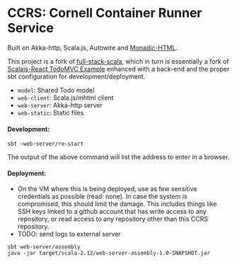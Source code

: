 # CCRS: Cornell Container Runner Service

Built on Akka-http, Scala.js, Autowire and [Monadic-HTML](https://github.com/OlivierBlanvillain/monadic-html).

This project is a fork of [full-stack-scala](https://github.com/OlivierBlanvillain/full-stack-scala), which in turn is essentially a fork of [Scalajs-React TodoMVC Example](https://github.com/tastejs/todomvc/tree/gh-pages/examples/scalajs-react) enhanced with a back-end and the proper sbt configuration for development/deployment.

- `model`: Shared Todo model
- `web-client`: Scala.js/mhtml client
- `web-server`: Akka-http server
- `web-static`: Static files

#### Development:
    
```
sbt ~web-server/re-start
```

The output of the above command will list the address to enter in a browser.

#### Deployment:

* On the VM where this is being deployed, use as few sensitive credentials as possible
(read: none). In case the system is compromised, this should limit the damage. This
includes things like SSH keys linked to a github account that has write access to any
repository, or read access to any repository other than this CCRS repository.
* TODO: send logs to external server


```
sbt web-server/assembly
java -jar target/scala-2.12/web-server-assembly-1.0-SNAPSHOT.jar
```
